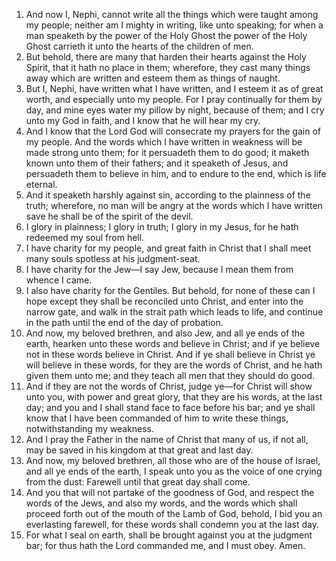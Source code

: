 1. And now I, Nephi, cannot write all the things which were taught among my people; neither am I mighty in writing, like unto speaking; for when a man speaketh by the power of the Holy Ghost the power of the Holy Ghost carrieth it unto the hearts of the children of men.
2. But behold, there are many that harden their hearts against the Holy Spirit, that it hath no place in them; wherefore, they cast many things away which are written and esteem them as things of naught.
3. But I, Nephi, have written what I have written, and I esteem it as of great worth, and especially unto my people. For I pray continually for them by day, and mine eyes water my pillow by night, because of them; and I cry unto my God in faith, and I know that he will hear my cry.
4. And I know that the Lord God will consecrate my prayers for the gain of my people. And the words which I have written in weakness will be made strong unto them; for it persuadeth them to do good; it maketh known unto them of their fathers; and it speaketh of Jesus, and persuadeth them to believe in him, and to endure to the end, which is life eternal.
5. And it speaketh harshly against sin, according to the plainness of the truth; wherefore, no man will be angry at the words which I have written save he shall be of the spirit of the devil.
6. I glory in plainness; I glory in truth; I glory in my Jesus, for he hath redeemed my soul from hell.
7. I have charity for my people, and great faith in Christ that I shall meet many souls spotless at his judgment-seat.
8. I have charity for the Jew—I say Jew, because I mean them from whence I came.
9. I also have charity for the Gentiles. But behold, for none of these can I hope except they shall be reconciled unto Christ, and enter into the narrow gate, and walk in the strait path which leads to life, and continue in the path until the end of the day of probation.
10. And now, my beloved brethren, and also Jew, and all ye ends of the earth, hearken unto these words and believe in Christ; and if ye believe not in these words believe in Christ. And if ye shall believe in Christ ye will believe in these words, for they are the words of Christ, and he hath given them unto me; and they teach all men that they should do good.
11. And if they are not the words of Christ, judge ye—for Christ will show unto you, with power and great glory, that they are his words, at the last day; and you and I shall stand face to face before his bar; and ye shall know that I have been commanded of him to write these things, notwithstanding my weakness.
12. And I pray the Father in the name of Christ that many of us, if not all, may be saved in his kingdom at that great and last day.
13. And now, my beloved brethren, all those who are of the house of Israel, and all ye ends of the earth, I speak unto you as the voice of one crying from the dust: Farewell until that great day shall come.
14. And you that will not partake of the goodness of God, and respect the words of the Jews, and also my words, and the words which shall proceed forth out of the mouth of the Lamb of God, behold, I bid you an everlasting farewell, for these words shall condemn you at the last day.
15. For what I seal on earth, shall be brought against you at the judgment bar; for thus hath the Lord commanded me, and I must obey. Amen.

